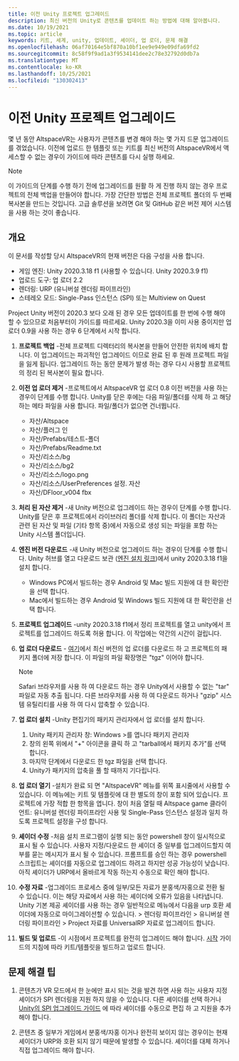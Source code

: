 ```yaml
---
title: 이전 Unity 프로젝트 업그레이드
description: 최신 버전의 Unity로 콘텐츠를 업데이트 하는 방법에 대해 알아봅니다.
ms.date: 10/19/2021
ms.topic: article
keywords: 키트, 세계, unity, 업데이트, 셰이더, 업 로더, 문제 해결
ms.openlocfilehash: 06af70164e5bf870a10bf1ee9e949e09dfa69fd2
ms.sourcegitcommit: 8c58f9f9ad1a3f9534141dee2c78e32792d0db7a
ms.translationtype: MT
ms.contentlocale: ko-KR
ms.lasthandoff: 10/25/2021
ms.locfileid: "130302413"
---
```

<a name="upgrading-old-unity-projects"></a>이전 Unity 프로젝트 업그레이드
=============================

몇 년 동안 AltspaceVR는 사용자가 콘텐츠를 변경 해야 하는 몇 가지 드문 업그레이드를 겪었습니다. 이전에 업로드 한 템플릿 또는 키트를 최신 버전의 AltspaceVR에서 액세스할 수 없는 경우이 가이드에 따라 콘텐츠를 다시 실행 하세요.

> [!NOTE]
> 이 가이드의 단계를 수행 하기 전에 업그레이드를 원활 하 게 진행 하지 않는 경우 프로젝트의 전체 백업을 만들어야 합니다. 가장 간단한 방법은 전체 프로젝트 폴더의 두 번째 복사본을 만드는 것입니다. 고급 솔루션을 보려면 Git 및 GitHub 같은 버전 제어 시스템을 사용 하는 것이 좋습니다.

<a name="overview"></a>개요
---------

이 문서를 작성할 당시 AltspaceVR의 현재 버전은 다음 구성을 사용 합니다.

* 게임 엔진: Unity 2020.3.18 f1 (사용할 수 있습니다. Unity 2020.3.9 f1)
* 업로드 도구: 업 로더 2.2
* 렌더링: URP (유니버설 렌더링 파이프라인)
* 스테레오 모드: Single-Pass 인스턴스 (SPI) 또는 Multiview on Quest

Project Unity 버전이 2020.3 보다 오래 된 경우 모든 업데이트를 한 번에 수행 해야 할 수 있으므로 처음부터이 가이드를 따르세요. Unity 2020.3을 이미 사용 중이지만 업 로더 0.9을 사용 하는 경우 6 단계에서 시작 합니다.

1. **프로젝트 백업** -전체 프로젝트 디렉터리의 복사본을 만들어 안전한 위치에 배치 합니다. 이 업그레이드는 파괴적인 업그레이드 이므로 완료 된 후 원래 프로젝트 파일을 잃게 됩니다.
    업그레이드 하는 동안 문제가 발생 하는 경우 다시 사용할 프로젝트의 정리 된 복사본이 필요 합니다.

2. **이전 업 로더 제거** -프로젝트에서 AltspaceVR 업 로더 0.8 이전 버전을 사용 하는 경우이 단계를 수행 합니다. Unity를 닫은 후에는 다음 파일/폴더를 삭제 하 고 해당 하는 메타 파일을 사용 합니다. 파일/폴더가 없으면 건너뜁니다.

    * 자산/Altspace
    * 자산/플러그 인
    * 자산/Prefabs/테스트-폴더
    * 자산/Prefabs/Readme.txt
    * 자산/리소스/bg
    * 자산/리소스/bg2
    * 자산/리소스/logo.png
    * 자산/리소스/UserPreferences 설정. 자산
    * 자산/DFloor_v004 fbx

3. **처리 된 자산 제거** -새 Unity 버전으로 업그레이드 하는 경우이 단계를 수행 합니다. Unity를 닫은 후 프로젝트에서 라이브러리 폴더를 삭제 합니다. 이 폴더는 자산과 관련 된 자산 및 파일 (기타 항목 중)에서 자동으로 생성 되는 파일을 포함 하는 Unity 시스템 폴더입니다.

4. **엔진 버전 다운로드** -새 Unity 버전으로 업그레이드 하는 경우이 단계를 수행 합니다. Unity 허브를 열고 다운로드 보관 ([엔진 설치 링크](unityhub://2020.3.18f1/a7d1c678663c))에서 unity 2020.3.18 f1을 설치 합니다.
    * Windows PC에서 빌드하는 경우 Android 및 Mac 빌드 지원에 대 한 확인란을 선택 합니다.
    * Mac에서 빌드하는 경우 Android 및 Windows 빌드 지원에 대 한 확인란을 선택 합니다.

5. **프로젝트 업그레이드** -unity 2020.3.18 f1에서 정리 프로젝트를 열고 unity에서 프로젝트를 업그레이드 하도록 허용 합니다.
    이 작업에는 약간의 시간이 걸립니다.

6. **업 로더 다운로드** - [여기](https://aka.ms/AvrUrpUploader)에서 최신 버전의 업 로더를 다운로드 하 고 프로젝트의 패키지 폴더에 저장 합니다. 이 파일의 파일 확장명은 "tgz" 이어야 합니다.
    > [!NOTE]
    > Safari 브라우저를 사용 하 여 다운로드 하는 경우 Unity에서 사용할 수 없는 "tar" 파일로 자동 추출 됩니다. 다른 브라우저를 사용 하 여 다운로드 하거나 "gzip" 시스템 유틸리티를 사용 하 여 다시 압축할 수 있습니다.
    
7. **업 로더 설치** -Unity 편집기의 패키지 관리자에서 업 로더를 설치 합니다.
    1. Unity 패키지 관리자 창: Windows >를 엽니다 패키지 관리자
    2. 창의 왼쪽 위에서 "+" 아이콘을 클릭 하 고 "tarball에서 패키지 추가"를 선택 합니다.
    3. 마지막 단계에서 다운로드 한 tgz 파일을 선택 합니다.
    4. Unity가 패키지의 압축을 풀 할 때까지 기다립니다.

8. **업 로더 열기** -설치가 완료 되 면 "AltspaceVR" 메뉴를 위쪽 표시줄에서 사용할 수 있습니다.
    이 메뉴에는 키트 및 템플릿에 대 한 별도의 창이 포함 되어 있습니다. 프로젝트에 가장 적합 한 항목을 엽니다.
    창이 처음 열릴 때 Altspace game 클라이언트: 유니버설 렌더링 파이프라인 사용 및 Single-Pass 인스턴스 설정과 일치 하도록 프로젝트 설정을 구성 합니다.

9. **셰이더 수정** -처음 설치 프로그램이 실행 되는 동안 powershell 창이 일시적으로 표시 될 수 있습니다.
    사용자 지정/다운로드 한 셰이더 중 일부를 업그레이드할지 여부를 묻는 메시지가 표시 될 수 있습니다. 프롬프트를 승인 하는 경우 powershell 스크립트는 셰이더를 자동으로 업그레이드 하려고 하지만 성공 가능성이 낮습니다. 아직 셰이더가 URP에서 올바르게 작동 하는지 수동으로 확인 해야 합니다.

10. **수정 자료** -업그레이드 프로세스 중에 일부/모든 자료가 분홍색/자홍으로 전환 될 수 있습니다. 이는 해당 자료에서 사용 하는 셰이더에 오류가 있음을 나타냅니다. Unity 기본 제공 셰이더를 사용 하는 경우 일반적으로 메뉴에서 다음을 urp 호환 셰이더에 자동으로 마이그레이션할 수 있습니다. > 렌더링 파이프라인 > 유니버설 렌더링 파이프라인 > Project 자료를 UniversalRP 자료로 업그레이드 합니다.

11. **빌드 및 업로드** -이 시점에서 프로젝트를 완전히 업그레이드 해야 합니다. [시작](world-building-toolkit-getting-started.md) 가이드의 지침에 따라 키트/템플릿을 빌드하고 업로드 합니다.

<a name="troubleshooting-tips"></a>문제 해결 팁
---------------------

1. 콘텐츠가 VR 모드에서 한 눈에만 표시 되는 것을 발견 하면 사용 하는 사용자 지정 셰이더가 SPI 렌더링을 지원 하지 않을 수 있습니다. 다른 셰이더를 선택 하거나 [Unity의 SPI 업그레이드 가이드](https://docs.unity3d.com/Manual/SinglePassInstancing.html) 에 따라 셰이더를 수동으로 편집 하 고 지원을 추가 해야 합니다.

2. 콘텐츠 중 일부가 게임에서 분홍색/자홍 이거나 완전히 보이지 않는 경우이는 현재 셰이더가 URP와 호환 되지 않기 때문에 발생할 수 있습니다. 셰이더를 대체 하거나 직접 업그레이드 해야 합니다.